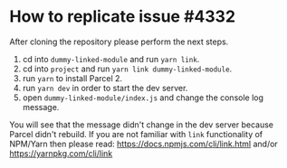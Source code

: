 # How to replicate issue #4332

After cloning the repository please perform the next steps.

1. cd into `dummy-linked-module` and run `yarn link`.
2. cd into `project` and run `yarn link dummy-linked-module`.
3. run `yarn` to install Parcel 2.
4. run `yarn dev` in order to start the dev server.
5. open `dummy-linked-module/index.js` and change the console log message.

You will see that the message didn't change in the dev server because Parcel didn't rebuild.
If you are not familiar with `link` functionality of NPM/Yarn then please read:
https://docs.npmjs.com/cli/link.html
and/or
https://yarnpkg.com/cli/link
